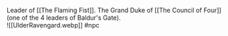 Leader of [[The Flaming Fist]].
The Grand Duke of [[The Council of Four]] (one of the 4 leaders of Baldur's Gate).  
![[UlderRavengard.webp]]
#npc 